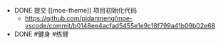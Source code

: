 - DONE 提交 [[moe-theme]] 项目初始化代码
	- https://github.com/pidanmeng/moe-vscode/commit/b0148ee4acfad5455e1e9c18f799a41b09b02e68
- DONE #健身 #练臂